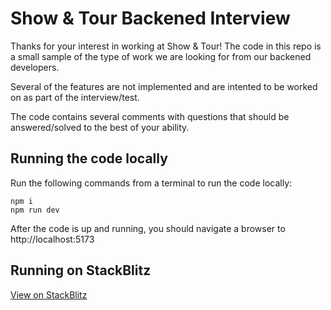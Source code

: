# Show & Tour Backened Interview

Thanks for your interest in working at Show & Tour! The code in this repo is a small sample of the type of work we are looking for from our backened developers.

Several of the features are not implemented and are intented to be worked on as part of the interview/test.

The code contains several comments with questions that should be answered/solved to the best of your ability.

## Running the code locally

Run the following commands from a terminal to run the code locally:

```
npm i
npm run dev
```

After the code is up and running, you should navigate a browser to http://localhost:5173

## Running on StackBlitz

[View on StackBlitz](https://stackblitz.com/edit/showandtour-backend-interview)
